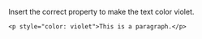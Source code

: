 Insert the correct property to make the text color violet.

    <p style="color: violet">This is a paragraph.</p>
